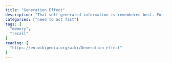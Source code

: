```yaml
---
title: "Generation Effect"
description: "That self-generated information is remembered best. For instance, people are better able to recall memories of statements that they have generated than similar statements generated by others."
categories: ["need to act fast"]
tags: [
  "memory",
  "recall"
]
reading: [
  "https://en.wikipedia.org/wiki/Generation_effect"
]
---
```



